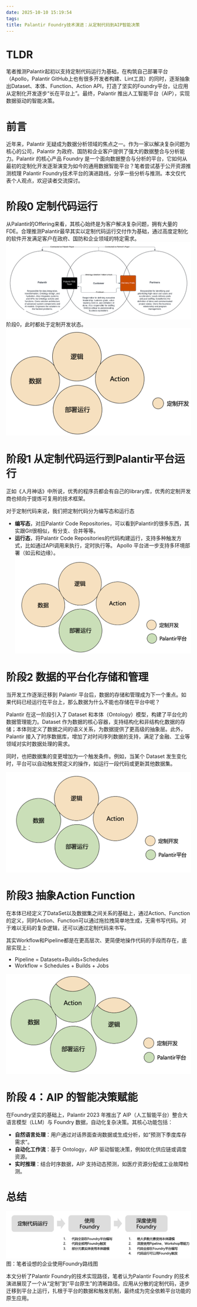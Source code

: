 ```yaml
---
date: 2025-10-10 15:19:54
tags:
title: Palantir Foundry技术演进：从定制代码到AIP智能决策
---
```

# TLDR

笔者推测Palantir起初以支持定制代码运行为基础，在构筑自己部署平台（Apollo，Palantir GitHub上也有很多开发者构建、Lint工具）的同时，逐渐抽象出Dataset、本体、Function、Action API，打造了坚实的Foundry平台，让应用从定制化开发逐步“长在平台上”。最终，Palantir 推出人工智能平台（AIP），实现数据驱动的智能决策。

# 前言

近年来，Palantir 无疑成为数据分析领域的焦点之一。作为一家以解决复杂问题为核心的公司，Palantir 为政府、国防和企业客户提供了强大的数据整合与分析能力。Palantir 的核心产品 Foundry 是一个面向数据整合与分析的平台，它如何从最初的定制化开发逐渐演变为如今的通用数据智能平台？笔者尝试基于公开资源推测梳理 Palantir Foundry技术平台的演进路线，分享一些分析与推测。本文仅代表个人观点，欢迎读者交流探讨。

# 阶段0 定制代码运行

从Palantir的Offering来看，其核心始终是为客户解决复杂问题，拥有大量的FDE。合理推测Palantir最早其实以定制代码运行交付作为基础，通过高度定制化的软件开发满足客户在政府、国防和企业领域的特定需求。
![](Images/Palantir%20Operating%20Model.png)
阶段0，此时都处于定制开发状态。
![](Images/Palantir%20Phase0.png)

# 阶段1 从定制代码运行到Palantir平台运行

正如《人月神话》中所说，优秀的程序员都会有自己的library库，优秀的定制开发商也倾向于提炼可复用的技术框架。

对于定制代码来说，我们把定制代码分为编写态和运行态
- **编写态**，对应Palantir Code Repositories，可以看到Palantir的很多东西，其实跟Git很相似，有分支、合并等等。
- **运行态**，将Palantir Code Repositories的代码构建运行，支持多种触发方式，比如通过API调用来执行，定时执行等。
Apollo 平台进一步支持多环境部署（如云和边缘）。
![](Images/Palantir%20Phase1.png)
# 阶段2 数据的平台化存储和管理

当开发工作逐渐迁移到 Palantir 平台后，数据的存储和管理成为下一个重点。如果代码已经运行在平台上，那么数据为什么不能也存储在平台中呢？

Palantir 在这一阶段引入了 Dataset 和本体（Ontology）模型，构建了平台化的数据管理能力。Dataset 作为数据的核心容器，支持结构化和非结构化数据的存储；本体则定义了数据之间的语义关系，为数据提供了更高级的抽象层。此外，Palantir 接入了时序数据库，增加了对时间序列数据的支持，满足了金融、工业等领域对实时数据处理的需求。

同时，也把数据集的变更增加为一个触发条件。例如，当某个 Dataset 发生变化时，平台可以自动触发预定义的操作，如运行一段代码或更新其他数据集。

![](Images/Palantir%20Phase2.png)

# 阶段3 抽象Action Function

在本体已经定义了DataSet以及数据集之间关系的基础上，通过Action、Function的定义，同时Action、Function可以通过拖拉拽简单地生成，无需书写代码。对于难以无码的复杂逻辑，还可以通过定制代码来书写。

其实Workflow和Pipeline都是在更高层次、更简便地操作代码的手段而存在，底层实现上：
- Pipeline = Datasets+Builds+Schedules
- Workflow = Schedules + Builds + Jobs

![](Images/Palantir%20Phase3.png)

# 阶段 4：AIP 的智能决策赋能

在Foundry坚实的基础上，Palantir 2023 年推出了 AIP（人工智能平台）整合大语言模型（LLM）与 Foundry 数据，自动化复杂决策。其核心功能包括：
- **自然语言处理**：用户通过对话界面查询数据或生成分析，如“预测下季度库存需求”。
- **自动化工作流**：基于 Ontology，AIP 驱动智能决策，例如优化供应链或调度资源。
- **实时推理**：结合时序数据，AIP 支持动态预测，如医疗资源分配或工业故障检测。

# 总结

![](Images/设想的企业使用Foundry路线图.png)
图：笔者设想的企业使用Foundry路线图

本文分析了Palantir Foundry的技术实现路径，笔者认为Palantir Foundry 的技术演进展现了一个从“定制”到“平台原生”的清晰路径。应用从分散的定制代码，逐步迁移到平台上运行，扎根于平台的数据和触发机制，最终成为完全依赖平台功能的原生应用。
